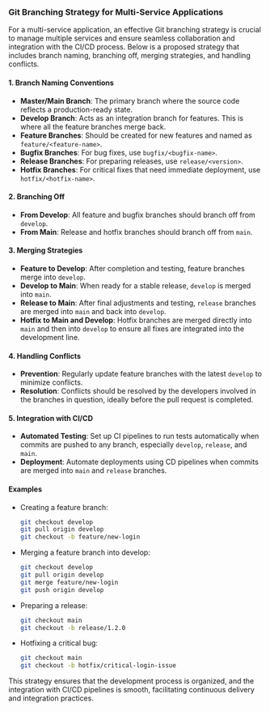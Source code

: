 ### Git Branching Strategy for Multi-Service Applications

For a multi-service application, an effective Git branching strategy is crucial to manage multiple services and ensure seamless collaboration and integration with the CI/CD process. Below is a proposed strategy that includes branch naming, branching off, merging strategies, and handling conflicts.

#### 1. Branch Naming Conventions
- **Master/Main Branch**: The primary branch where the source code reflects a production-ready state.
- **Develop Branch**: Acts as an integration branch for features. This is where all the feature branches merge back.
- **Feature Branches**: Should be created for new features and named as `feature/<feature-name>`.
- **Bugfix Branches**: For bug fixes, use `bugfix/<bugfix-name>`.
- **Release Branches**: For preparing releases, use `release/<version>`.
- **Hotfix Branches**: For critical fixes that need immediate deployment, use `hotfix/<hotfix-name>`.

#### 2. Branching Off
- **From Develop**: All feature and bugfix branches should branch off from `develop`.
- **From Main**: Release and hotfix branches should branch off from `main`.

#### 3. Merging Strategies
- **Feature to Develop**: After completion and testing, feature branches merge into `develop`.
- **Develop to Main**: When ready for a stable release, `develop` is merged into `main`.
- **Release to Main**: After final adjustments and testing, `release` branches are merged into `main` and back into `develop`.
- **Hotfix to Main and Develop**: Hotfix branches are merged directly into `main` and then into `develop` to ensure all fixes are integrated into the development line.

#### 4. Handling Conflicts
- **Prevention**: Regularly update feature branches with the latest `develop` to minimize conflicts.
- **Resolution**: Conflicts should be resolved by the developers involved in the branches in question, ideally before the pull request is completed.

#### 5. Integration with CI/CD
- **Automated Testing**: Set up CI pipelines to run tests automatically when commits are pushed to any branch, especially `develop`, `release`, and `main`.
- **Deployment**: Automate deployments using CD pipelines when commits are merged into `main` and `release` branches.

#### Examples
- Creating a feature branch:
  ```bash
  git checkout develop
  git pull origin develop
  git checkout -b feature/new-login
  ```
- Merging a feature branch into develop:
  ```bash
  git checkout develop
  git pull origin develop
  git merge feature/new-login
  git push origin develop
  ```
- Preparing a release:
  ```bash
  git checkout main
  git checkout -b release/1.2.0
  ```
- Hotfixing a critical bug:
  ```bash
  git checkout main
  git checkout -b hotfix/critical-login-issue
  ```

This strategy ensures that the development process is organized, and the integration with CI/CD pipelines is smooth, facilitating continuous delivery and integration practices.
